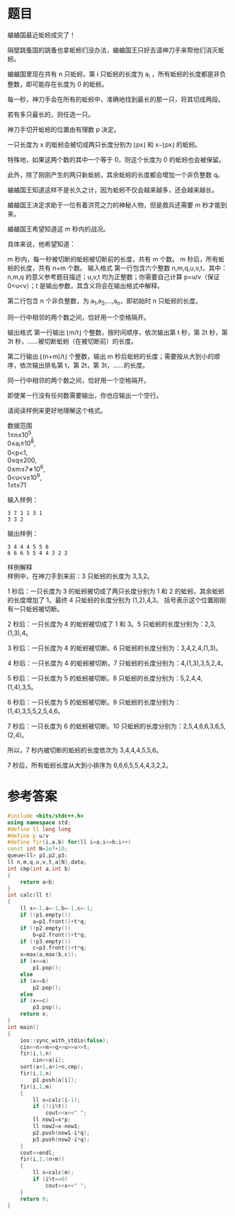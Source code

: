 # 题目
蛐蛐国最近蚯蚓成灾了！

隔壁跳蚤国的跳蚤也拿蚯蚓们没办法，蛐蛐国王只好去请神刀手来帮他们消灭蚯蚓。

蛐蛐国里现在共有 n 只蚯蚓，第 i 只蚯蚓的长度为 a<sub>i</sub> ，所有蚯蚓的长度都是非负整数，即可能存在长度为 0 的蚯蚓。

每一秒，神刀手会在所有的蚯蚓中，准确地找到最长的那一只，将其切成两段。

若有多只最长的，则任选一只。

神刀手切开蚯蚓的位置由有理数 p 决定。

一只长度为 x 的蚯蚓会被切成两只长度分别为 ⌊px⌋ 和 x−⌊px⌋ 的蚯蚓。

特殊地，如果这两个数的其中一个等于 0，则这个长度为 0 的蚯蚓也会被保留。

此外，除了刚刚产生的两只新蚯蚓，其余蚯蚓的长度都会增加一个非负整数 q。

蛐蛐国王知道这样不是长久之计，因为蚯蚓不仅会越来越多，还会越来越长。

蛐蛐国王决定求助于一位有着洪荒之力的神秘人物，但是救兵还需要 m 秒才能到来。

蛐蛐国王希望知道这 m 秒内的战况。

具体来说，他希望知道：

m 秒内，每一秒被切断的蚯蚓被切断前的长度，共有 m 个数。
m 秒后，所有蚯蚓的长度，共有 n+m 个数。
输入格式
第一行包含六个整数 n,m,q,u,v,t，其中：n,m,q 的意义参考题目描述；u,v,t 均为正整数；你需要自己计算 p=u/v（保证 0<u<v）；t 是输出参数，其含义将会在输出格式中解释。

第二行包含 n 个非负整数，为 a<sub>1</sub>,a<sub>2</sub>,…,a<sub>n</sub>，即初始时 n 只蚯蚓的长度。

同一行中相邻的两个数之间，恰好用一个空格隔开。

输出格式
第一行输出 ⌊m/t⌋ 个整数，按时间顺序，依次输出第 t 秒，第 2t 秒，第 3t 秒，……被切断蚯蚓（在被切断前）的长度。

第二行输出 ⌊(n+m)/t⌋ 个整数，输出 m 秒后蚯蚓的长度；需要按从大到小的顺序，依次输出排名第 t，第 2t，第 3t，……的长度。

同一行中相邻的两个数之间，恰好用一个空格隔开。

即使某一行没有任何数需要输出，你也应输出一个空行。

请阅读样例来更好地理解这个格式。

数据范围<br>
1≤n≤10<sup>5</sup>,<br>
0≤a<sub>i</sub>≤10<sup>8</sup>,<br>
0<p<1,<br>
0≤q≤200,<br>
0≤m≤7∗10<sup>6</sup>,<br>
0<u<v≤10<sup>9</sup>,<br>
1≤t≤71<br>

输入样例：
```
3 7 1 1 3 1
3 3 2
```
输出样例：
```
3 4 4 4 5 5 6
6 6 6 5 5 4 4 3 2 2
```
样例解释<br>
样例中，在神刀手到来前：3 只蚯蚓的长度为 3,3,2。

1 秒后：一只长度为 3 的蚯蚓被切成了两只长度分别为 1 和 2 的蚯蚓，其余蚯蚓的长度增加了 1。最终 4 只蚯蚓的长度分别为 (1,2),4,3。 括号表示这个位置刚刚有一只蚯蚓被切断。

2 秒后：一只长度为 4 的蚯蚓被切成了 1 和 3。5 只蚯蚓的长度分别为：2,3,(1,3),4。

3 秒后：一只长度为 4 的蚯蚓被切断。6 只蚯蚓的长度分别为：3,4,2,4,(1,3)。

4 秒后：一只长度为 4 的蚯蚓被切断。7 只蚯蚓的长度分别为：4,(1,3),3,5,2,4。

5 秒后：一只长度为 5 的蚯蚓被切断。8 只蚯蚓的长度分别为：5,2,4,4,(1,4),3,5。

6 秒后：一只长度为 5 的蚯蚓被切断。9 只蚯蚓的长度分别为：(1,4),3,5,5,2,5,4,6。

7 秒后：一只长度为 6 的蚯蚓被切断。10 只蚯蚓的长度分别为：2,5,4,6,6,3,6,5,(2,4)。

所以，7 秒内被切断的蚯蚓的长度依次为 3,4,4,4,5,5,6。

7 秒后，所有蚯蚓长度从大到小排序为 6,6,6,5,5,4,4,3,2,2。
# 参考答案
```c++
#include <bits/stdc++.h>
using namespace std;
#define ll long long
#define p u/v
#define fir(i,a,b) for(ll i=a;i<=b;i++)
const int N=1e7+10;
queue<ll> p1,p2,p3;
ll n,m,q,u,v,t,a[N],data;
int cmp(int a,int b)
{
    return a>b;
}
int calc(ll t)
{
    ll x=-1,a=-1,b=-1,c=-1;
    if (!p1.empty())
        a=p1.front()+t*q;
    if (!p2.empty())
        b=p2.front()+t*q;
    if (!p3.empty())
        c=p3.front()+t*q;
    x=max(a,max(b,c));
    if (x==a)
        p1.pop();
    else
    if (x==b)
        p2.pop();
    else
    if (x==c)
        p3.pop();
    return x;
}
int main()
{
    ios::sync_with_stdio(false);
    cin>>n>>m>>q>>u>>v>>t;
    fir(i,1,n)
        cin>>a[i];
    sort(a+1,a+1+n,cmp);
    fir(i,1,n)
        p1.push(a[i]);
    fir(i,1,m)
    {
        ll x=calc(i-1);
        if (!(i%t))
            cout<<x<<" ";
        ll now1=x*p;
        ll now2=x-now1;
        p2.push(now1-i*q);
        p3.push(now2-i*q);
    }
    cout<<endl;
    fir(i,1,(n+m))
    {
        ll x=calc(m);
        if (i%t==0)
            cout<<x<<" ";
    }
    return 0;
}
